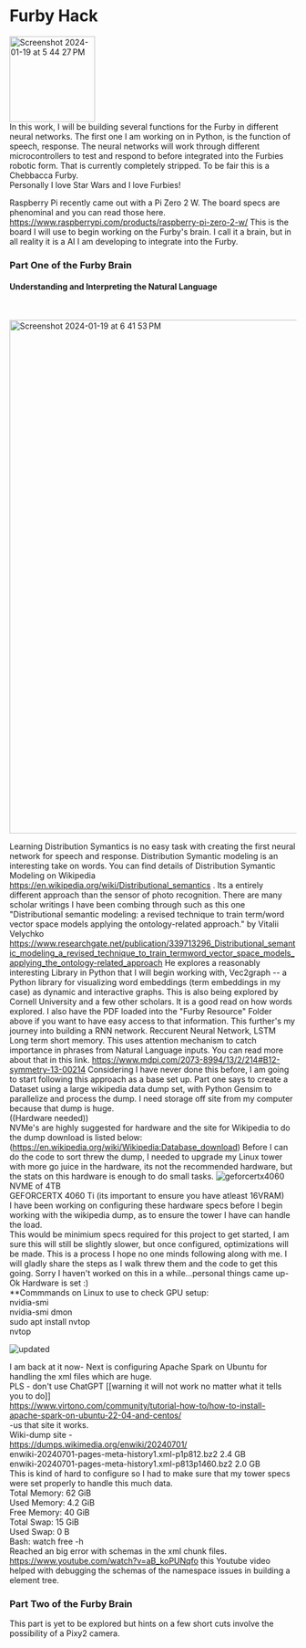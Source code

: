 <h1>Furby Hack</h1>

<img width="150" alt="Screenshot 2024-01-19 at 5 44 27 PM" src="https://github.com/JessicaWoods03/Furby_Hack/assets/48572600/5b32e71a-8b3d-4d74-b2c4-89a386e456e7"><br>
In this work, I will be building several functions for the Furby in different neural networks. The first one I am working on in Python, is the function of speech, response. The neural networks will work through different microcontrollers to test and respond to before integrated into the Furbies robotic form. That is currently completely stripped. To be fair this is a Chebbacca Furby. <br>
Personally I love Star Wars and I love Furbies!<br>

Raspberry Pi recently came out with a Pi Zero 2 W. The board specs are phenominal and you can read those here.  https://www.raspberrypi.com/products/raspberry-pi-zero-2-w/ This is the board I will use to begin working on the Furby's brain. I call it a brain, but in all reality it is a AI I am developing to integrate into the Furby.
<h3><b>Part One of the Furby Brain<br></b></h3>
<h4></b>Understanding and Interpreting the Natural Language</h4><br>

<img width="900" alt="Screenshot 2024-01-19 at 6 41 53 PM" src="https://github.com/JessicaWoods03/Furby_Hack/assets/48572600/3cfe6cde-d5bf-42a5-8b27-b8cec4b13a15"><br>

Learning Distribution Symantics is no easy task with creating the first neural network for speech and response. Distribution Symantic modeling is an interesting take on words. You can find details of Distribution Symantic Modeling on Wikipedia https://en.wikipedia.org/wiki/Distributional_semantics . Its a entirely different approach than the sensor of photo recognition. There are many scholar writings I have been combing through such as this one "Distributional semantic modeling: a revised technique to train term/word vector space models applying the ontology-related approach." by Vitalii Velychko<br> https://www.researchgate.net/publication/339713296_Distributional_semantic_modeling_a_revised_technique_to_train_termword_vector_space_models_applying_the_ontology-related_approach 
He explores a reasonably interesting Library in Python that I will begin working with, Vec2graph -- a Python library for visualizing word embeddings (term embeddings in my case) as dynamic and interactive graphs. This is also being explored by Cornell University and a few other scholars. It is a good read on how words explored. I also have the PDF loaded into the "Furby Resource" Folder above if you want to have easy access to that information. This further's my journey into building a RNN network. Reccurent Neural Network, LSTM Long term short memory. This uses attention mechanism to catch importance in phrases from Natural Language inputs. You can read more about that in this link. https://www.mdpi.com/2073-8994/13/2/214#B12-symmetry-13-00214
Considering I have never done this before, I am going to start following this approach as a base set up. Part one says to create a Dataset using a large wikipedia data dump set, with Python Gensim to parallelize and process the dump. I need storage off site from my computer because that dump is huge.<br> ((Hardware needed))<br>
NVMe's are highly suggested for hardware and the site for Wikipedia to do the dump download is listed below:
(https://en.wikipedia.org/wiki/Wikipedia:Database_download)
Before I can do the code to sort threw the dump, I needed to upgrade my Linux tower with more go juice in the hardware, its not the recommended hardware, but the stats on this hardware is enough to do small tasks.
![geforcertx4060](https://github.com/JessicaWoods03/Furby_Hack/assets/48572600/acce7fde-e433-44a4-91a0-b290dbecd041)
NVME of 4TB<br>
GEFORCERTX 4060 Ti (its important to ensure you have atleast 16VRAM) <br>
I have been working on configuring these hardware specs before I begin working with the wikipedia dump, as to ensure the tower I have can handle the load.<br>
This would be minimium specs required for this project to get started, I am sure this will still be slightly slower, but once configured, optimizations will be made.
This is a process I hope no one minds following along with me. I will gladly share the steps as I walk threw them and the code to get this going.
Sorry I haven't worked on this in a while...personal things came up-<br>
Ok Hardware is set :) <br>
**Commmands on Linux to use to check GPU setup:<br>
nvidia-smi<br>
nvidia-smi dmon<br>
sudo apt install nvtop<br>
nvtop<br>

![updated](https://github.com/user-attachments/assets/989b78ac-31aa-4855-9ebc-4f4bdb09d241)

I am back at it now-
Next is configuring Apache Spark on Ubuntu for handling the xml files which are huge.<br>
PLS - don't use ChatGPT [[warning it will not work no matter what it tells you to do]]<br>
https://www.virtono.com/community/tutorial-how-to/how-to-install-apache-spark-on-ubuntu-22-04-and-centos/ <br>
-us that site it works.<br>
Wiki-dump site - <br>
https://dumps.wikimedia.org/enwiki/20240701/
<br>
enwiki-20240701-pages-meta-history1.xml-p1p812.bz2 2.4 GB <br>
enwiki-20240701-pages-meta-history1.xml-p813p1460.bz2 2.0 GB <br>
This is kind of hard to configure so I had to make sure that my tower specs were set properly to handle this much data. <br>
Total Memory: 62 GiB<br>
Used Memory: 4.2 GiB<br>
Free Memory: 40 GiB<br>
Total Swap: 15 GiB<br>
Used Swap: 0 B<br>
Bash: watch free -h<br>
Reached an big error with schemas in the xml chunk files. https://www.youtube.com/watch?v=aB_koPUNqfo this Youtube video helped with debugging the schemas of the namespace issues in building a element tree.

<h3>Part Two of the Furby Brain</h3> 
This part is yet to be explored but hints on a few short cuts involve the possibility of a Pixy2 camera.

